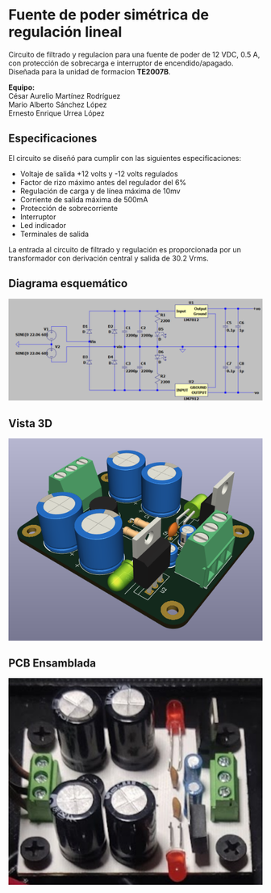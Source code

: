 # Fuente de poder simétrica de regulación lineal
Circuito de filtrado y regulacion para una fuente de poder de 12 VDC, 0.5 A, con protección de sobrecarga e interruptor de encendido/apagado. Diseñada para la unidad de formacion **TE2007B**.<br>

**Equipo:** <br>
César Aurelio Martínez Rodríguez<br>
Mario Alberto Sánchez López<br>
Ernesto Enrique Urrea López<br>

## Especificaciones

El circuito se diseñó para cumplir con las siguientes especificaciones:
- Voltaje de salida +12 volts y -12 volts regulados
- Factor de rizo máximo antes del regulador del 6%
- Regulación de carga y de línea máxima de 10mv
- Corriente de salida máxima de 500mA
- Protección de sobrecorriente
- Interruptor 
- Led indicador
- Terminales de salida

La entrada al circuito de filtrado y regulación es proporcionada por un transformador con derivación central y salida de 30.2 Vrms.

## Diagrama esquemático
![Diagrama esquemático del circuito de filtrado y regulación](https://github.com/ErnestoUrrea/TE2007B_Fuente_Simetrica/blob/main/Fuente_Simetrica_Esquematico.png?raw=true)

## Vista 3D
![Vista 3D del PCB de la fuente ensamblado](https://github.com/ErnestoUrrea/TE2007B_Fuente_Simetrica/blob/main/Fuente_Simetrica_3DView.png?raw=true)

## PCB Ensamblada
![Imagen de la PCB Ensamblada](https://github.com/ErnestoUrrea/TE2007B_Fuente_Simetrica/blob/main/Fuente_Simetrica_Final.png?raw=true)
